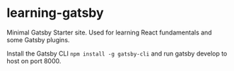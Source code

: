# learning-gatsby
Minimal Gatsby Starter site. Used for learning React fundamentals and some Gatsby plugins.

Install the Gatsby CLI `npm install -g gatsby-cli` and run gatsby develop to host on port 8000.